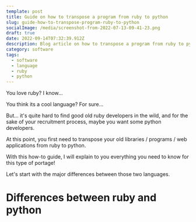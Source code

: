 ```yaml
---
template: post
title: Guide on how to transpose a program from ruby to python
slug: guide-how-to-transpose-program-ruby-to-python
socialImage: /media/screenshot-from-2022-07-13-09-41-23.png
draft: true
date: 2022-09-14T07:32:39.912Z
description: Blog article on how to transpose a program from ruby to python.
category: software
tags:
  - software
  - language
  - ruby
  - python
---
```

You love ruby? I know...

You think its a cool language? For sure...

But... it's quite hard to find good old ruby developers in the wild, and for the sake of your recruitment process, maybe you want some python developers.

At this point, you first need to transpose your old libraries / programs / web applications from ruby to python.

With this how-to guide, I will explain to you everything you need to know for this type of portage!

Let's start with the major differences between those two languages.

# Differences between ruby and python